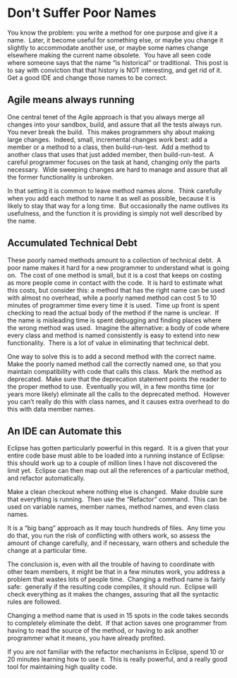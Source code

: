 #  Don't Suffer Poor Names

You know the problem: you write a method for one purpose and give it a name.  Later, it become useful for something else, or maybe you change it slightly to accommodate another use, or maybe some names change elsewhere making the current name obsolete.  You have all seen code where someone says that the name “is historical” or traditional.  This post is to say with conviction that that history is NOT interesting, and get rid of it.  Get a good IDE and change those names to be correct.

## Agile means always running

One central tenet of the Agile approach is that you always merge all changes into your sandbox, build, and assure that all the tests always run. You never break the build.  This makes programmers shy about making large changes.  Indeed, small, incremental changes work best: add a member or a method to a class, then build-run-test.  Add a method to another class that uses that just added member, then build-run-test.  A careful programmer focuses on the task at hand, changing only the parts necessary.  Wide sweeping changes are hard to manage and assure that all the former functionality is unbroken.  

In that setting it is common to leave method names alone.  Think carefully when you add each method to name it as well as possible, because it is likely to stay that way for a long time.  But occasionally the name outlives its usefulness, and the function it is providing is simply not well described by the name.

## Accumulated Technical Debt

These poorly named methods amount to a collection of technical debt.  A poor name makes it hard for a new programmer to understand what is going on.  The cost of one method is small, but it is a cost that keeps on costing as more people come in contact with the code.  It is hard to estimate what this costs, but consider this: a method that has the right name can be used with almost no overhead, while a poorly named method can cost 5 to 10 minutes of programmer time every time it is used.  Time up front is spent checking to read the actual body of the method if the name is unclear.  If the name is misleading time is spent debugging and finding places where the wrong method was used.  Imagine the alternative: a body of code where every class and method is named consistently is easy to extend into new functionality.  There is a lot of value in eliminating that technical debt.  

One way to solve this is to add a second method with the correct name.  Make the poorly named method call the correctly named one, so that you maintain compatibility with code that calls this class.  Mark the method as deprecated.  Make sure that the deprecation statement points the reader to the proper method to use.  Eventually you will, in a few months time (or years more likely) eliminate all the calls to the deprecated method.  However you can’t really do this with class names, and it causes extra overhead to do this with data member names.

## An IDE can Automate this

Eclipse has gotten particularly powerful in this regard.  It is a given that your entire code base must able to be loaded into a running instance of Eclipse: this should work up to a couple of million lines I have not discovered the limit yet.  Eclipse can then map out all the references of a particular method, and refactor automatically.  

Make a clean checkout where nothing else is changed.  Make double sure that everything is running.  Then use the “Refactor” command.  This can be used on variable names, member names, method names, and even class names.  

It is a “big bang” approach as it may touch hundreds of files.  Any time you do that, you run the risk of conflicting with others work, so assess the amount of change carefully, and if necessary, warn others and schedule the change at a particular time.  

The conclusion is, even with all the trouble of having to coordinate with other team members, it might be that in a few minutes work, you address a problem that wastes lots of people time.  Changing a method name is fairly safe:  generally if the resulting code compiles, it should run.  Eclipse will check everything as it makes the changes, assuring that all the syntactic rules are followed.  

Changing a method name that is used in 15 spots in the code takes seconds to completely eliminate the debt.  If that action saves one programmer from having to read the source of the method, or having to ask another programmer what it means, you have already profited.  

If you are not familiar with the refactor mechanisms in Eclipse, spend 10 or 20 minutes learning how to use it.  This is really powerful, and a really good tool for maintaining high quality code.